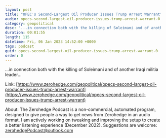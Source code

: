 ```yaml
---
layout: post
title: "OPEC's Second-Largest Oil Producer Issues Trump Arrest Warrant"
audio: opecs-second-largest-oil-producer-issues-trump-arrest-warrant-0
category: geopolitical
desc: "...in connection both with the killing of Soleimani and of another Iraqi militia leader..."
duration: 00:01:55
length: 115
datetime: Fri, 06 Jan 2023 14:52:00 +0000
tags: podcast
guid: opecs-second-largest-oil-producer-issues-trump-arrest-warrant-0
order: 0
---
```

...in connection both with the killing of Soleimani and of another Iraqi militia leader...

Link: [https://www.zerohedge.com/geopolitical/opecs-second-largest-oil-producer-issues-trump-arrest-warrant](https://www.zerohedge.com/geopolitical/opecs-second-largest-oil-producer-issues-trump-arrest-warrant)

About: The Zerohedge Podcast is a non-commercial, automated program, designed to give people a way to get news from Zerohedge in an audio format.  I am actively working on tweaking and improving the setup to create a better listening experience (December 2022).  Suggestions are welcome: [zerohedgePodcast@outlook.com](mailto:zerohedgePodcast@outlook.com)
